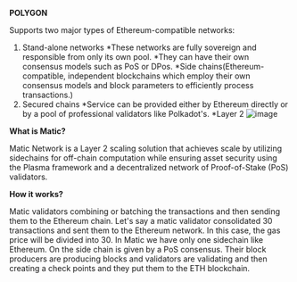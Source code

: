 **POLYGON**

Supports two major types of Ethereum-compatible networks:
1.	Stand-alone networks
*These networks are fully sovereign and responsible from only its own pool.
*They can have their own consensus models such as PoS or DPos.
*Side chains(Ethereum-compatible, independent blockchains which employ their own consensus models and block parameters to efficiently process transactions.)
2.	Secured chains
*Service can be provided either by Ethereum directly or by a pool of professional validators like Polkadot's.
*Layer 2
![image](https://user-images.githubusercontent.com/73213970/119818521-ffa2f000-bef7-11eb-9c05-befa651d14ea.png)

**What is Matic?**

Matic Network is a Layer 2 scaling solution that achieves scale by utilizing sidechains for off-chain computation while ensuring asset security using the Plasma framework and a decentralized network of Proof-of-Stake (PoS) validators.

**How it works?**

Matic validators combining or batching the transactions and then sending them to the Ethereum chain. Let's say a matic validator consolidated 30 transactions and sent them to the Ethereum network. In this case, the gas price will be divided into 30. 
In Matic we have only one sidechain like Ethereum. On the side chain is given by a PoS consensus. Their block producers are producing blocks and validators are validating and then creating a check points and they put them to the ETH blockchain.
